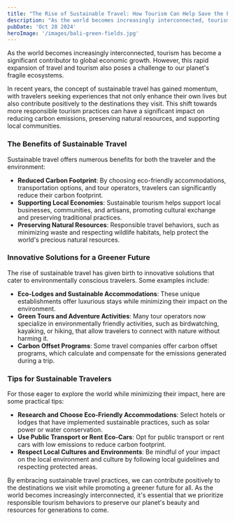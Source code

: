 ```yaml
---
title: "The Rise of Sustainable Travel: How Tourism Can Help Save the Planet"
description: "As the world becomes increasingly interconnected, tourism has become a significant contributor to global economic growth. However, this rapid expansion of travel and tourism also poses a challenge to our planet's fragile ecosystems."
pubDate: 'Oct 28 2024'
heroImage: '/images/bali-green-fields.jpg'
---
```


As the world becomes increasingly interconnected, tourism has become a significant contributor to global economic growth. However, this rapid expansion of travel and tourism also poses a challenge to our
planet's fragile ecosystems.

In recent years, the concept of sustainable travel has gained momentum, with travelers seeking experiences that not only enhance their own lives but also contribute positively to the destinations they
visit. This shift towards more responsible tourism practices can have a significant impact on reducing carbon emissions, preserving natural resources, and supporting local communities.

### The Benefits of Sustainable Travel

Sustainable travel offers numerous benefits for both the traveler and the environment:

*   **Reduced Carbon Footprint**: By choosing eco-friendly accommodations, transportation options, and tour operators, travelers can significantly reduce their carbon footprint.
*   **Supporting Local Economies**: Sustainable tourism helps support local businesses, communities, and artisans, promoting cultural exchange and preserving traditional practices.
*   **Preserving Natural Resources**: Responsible travel behaviors, such as minimizing waste and respecting wildlife habitats, help protect the world's precious natural resources.

### Innovative Solutions for a Greener Future

The rise of sustainable travel has given birth to innovative solutions that cater to environmentally conscious travelers. Some examples include:

*   **Eco-Lodges and Sustainable Accommodations**: These unique establishments offer luxurious stays while minimizing their impact on the environment.
*   **Green Tours and Adventure Activities**: Many tour operators now specialize in environmentally friendly activities, such as birdwatching, kayaking, or hiking, that allow travelers to connect with
nature without harming it.
*   **Carbon Offset Programs**: Some travel companies offer carbon offset programs, which calculate and compensate for the emissions generated during a trip.

### Tips for Sustainable Travelers

For those eager to explore the world while minimizing their impact, here are some practical tips:

*   **Research and Choose Eco-Friendly Accommodations**: Select hotels or lodges that have implemented sustainable practices, such as solar power or water conservation.
*   **Use Public Transport or Rent Eco-Cars**: Opt for public transport or rent cars with low emissions to reduce carbon footprint.
*   **Respect Local Cultures and Environments**: Be mindful of your impact on the local environment and culture
by following local guidelines and respecting protected areas.

By embracing sustainable travel practices, we can contribute positively
to the destinations we visit while promoting a greener future for all.
As the world becomes increasingly interconnected, it's essential that we prioritize responsible tourism behaviors to preserve our planet's beauty and resources for generations to come.